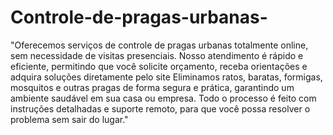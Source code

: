 # Controle-de-pragas-urbanas-
"Oferecemos serviços de controle de pragas urbanas totalmente online, sem necessidade de visitas presenciais. Nosso atendimento é rápido e eficiente, permitindo que você solicite orçamento, receba orientações e adquira soluções diretamente pelo site 
Eliminamos ratos, baratas, formigas, mosquitos e outras pragas de forma segura e prática, garantindo um ambiente saudável em sua casa ou empresa. Todo o processo é feito com instruções detalhadas e suporte remoto, para que você possa resolver o problema sem sair do lugar."
